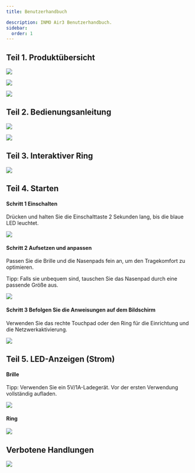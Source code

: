 ```yaml
---
title: Benutzerhandbuch

description: INMO Air3 Benutzerhandbuch.
sidebar:
  order: 1
---
```


## Teil 1. Produktübersicht

![](public/images/air3/de/quick-start-1.jpg)

![](public/images/air3/de/quick-start-2.jpg)

![](public/images/air3/de/quick-start-3.png)

## Teil 2. Bedienungsanleitung

![](public/images/air3/de/quick-start-4.png)

![](public/images/air3/de/quick-start-5.png)

## Teil 3. Interaktiver Ring  

![](public/images/air3/de/quick-start-6.png)

## Teil 4. Starten

#### Schritt 1 Einschalten

Drücken und halten Sie die Einschalttaste 2 Sekunden lang, bis die blaue LED leuchtet. 

![](public/images/air3/de/quick-start-7.png)

#### Schritt 2 Aufsetzen und anpassen

Passen Sie die Brille und die Nasenpads fein an, um den Tragekomfort zu optimieren.  
  
Tipp: Falls sie unbequem sind, tauschen Sie das Nasenpad durch eine passende Größe aus.

![](public/images/air3/de/quick-start-8.png)

#### Schritt 3 Befolgen Sie die Anweisungen auf dem Bildschirm

Verwenden Sie das rechte Touchpad oder den Ring für die Einrichtung und die Netzwerkaktivierung.  

![](public/images/air3/de/quick-start-9.png)

## Teil 5. LED-Anzeigen (Strom)  

#### Brille  

Tipp: Verwenden Sie ein 5V/1A-Ladegerät. Vor der ersten Verwendung vollständig aufladen.

![](public/images/air3/de/quick-start-10.png)

#### Ring

![](public/images/air3/de/quick-start-11.png)

## Verbotene Handlungen

![](public/images/air3/de/quick-start-12.png)